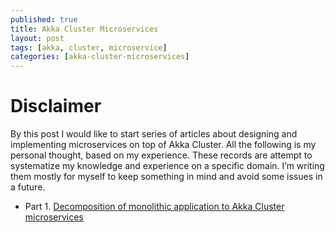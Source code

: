 ```yaml
---
published: true
title: Akka Cluster Microservices
layout: post
tags: [akka, cluster, microservice]
categories: [akka-cluster-microservices]
---
```

# Disclaimer

By this post I would like to start series of articles about designing and implementing microservices on top of Akka Cluster. All the following is my personal thought, based on my experience. These records are attempt to systematize my knowledge and experience on a specific domain. I’m writing them mostly for myself to keep something in mind and avoid some issues in a future.

* Part 1. [Decomposition of monolithic application to Akka Cluster microservices](2016-01-31-decomposition-of-monolithic-application-to-akka-cluster-microservices.markdown)

